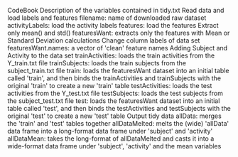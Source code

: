 CodeBook
Description of the variables contained in tidy.txt
Read data and load labels and features
filename: name of downloaded raw dataset
activityLabels: load the activity labels
features: load the features
Extract only mean() and std()
featuresWant: extracts only the features with Mean or Standard Deviation calculations
Change column labels of data set
featuresWant.names: a vector of 'clean' feature names
Adding Subject and Activity to the data set
trainActivities: loads the train activities from the Y_train.txt file
trainSubjects: loads the train subjects from the subject_train.txt file
train: loads the featuresWant dataset into an initial table called 'train', and then binds the trainActivities and trainSubjects with the original 'train' to create a new 'train' table
testActivities: loads the test activities from the Y_test.txt file
testSubjects: loads the test subjects from the subject_test.txt file
test: loads the featuresWant dataset into an initial table called 'test', and then binds the testActivities and testSubjects with the original 'test' to create a new 'test' table
Output tidy data
allData: merges the 'train' and 'test' tables together
allDataMelted: melts the (wide) 'allData' data frame into a long-format data frame under 'subject' and 'activity'
allDataMean: takes the long-format of allDataMelted and casts it into a wide-format data frame under 'subject', 'activity' and the mean variables
